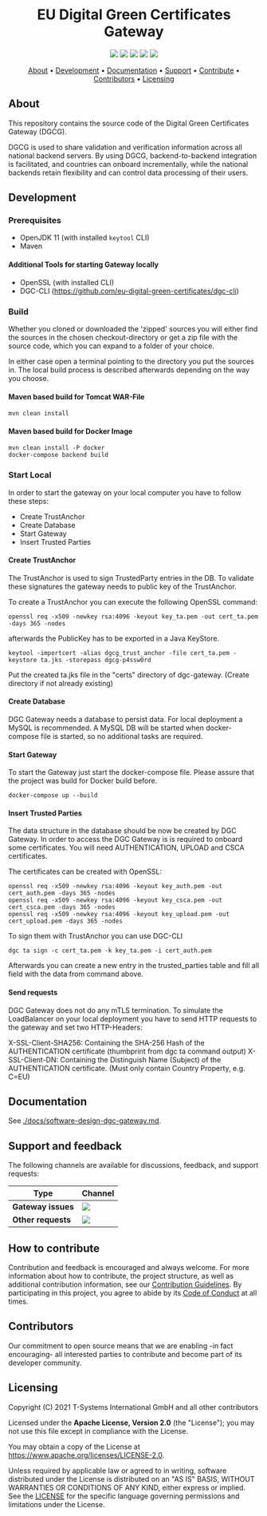 <h1 align="center">
    EU Digital Green Certificates Gateway
</h1>

<p align="center">
  <a href="https://github.com/eu-digital-green-certificates/dgc-gateway/actions/workflows/ci-main.yml" title="ci-main.yml"><img src="https://github.com/eu-digital-green-certificates/dgc-gateway/actions/workflows/ci-main.yml/badge.svg"></a>
      <a href="https://sonarcloud.io/dashboard?id=eu-digital-green-certificates_dgc-gateway" title="Quality Gate Status"><img src="https://sonarcloud.io/api/project_badges/measure?project=eu-digital-green-certificates_dgc-gateway&metric=alert_status"></a>
  <a href="/../../commits/" title="Last Commit"><img src="https://img.shields.io/github/last-commit/eu-digital-green-certificates/dgc-gateway?style=flat"></a>
  <a href="/../../issues" title="Open Issues"><img src="https://img.shields.io/github/issues/eu-digital-green-certificates/dgc-gateway?style=flat"></a>
  <a href="./LICENSE" title="License"><img src="https://img.shields.io/badge/License-Apache%202.0-green.svg?style=flat"></a>
</p>

<p align="center">
  <a href="#about">About</a> •
  <a href="#development">Development</a> •
  <a href="#documentation">Documentation</a> •
  <a href="#support-and-feedback">Support</a> •
  <a href="#how-to-contribute">Contribute</a> •
  <a href="#contributors">Contributors</a> •
  <a href="#licensing">Licensing</a>
</p>

## About

This repository contains the source code of the Digital Green Certificates Gateway (DGCG).

DGCG is used to share validation and verification information across all national backend servers. By using DGCG,
backend-to-backend integration is facilitated, and countries can onboard incrementally, while the national backends
retain flexibility and can control data processing of their users.

## Development

### Prerequisites

- OpenJDK 11 (with installed ```keytool``` CLI)
- Maven

#### Additional Tools for starting Gateway locally

- OpenSSL (with installed CLI)
- DGC-CLI (https://github.com/eu-digital-green-certificates/dgc-cli)

### Build

Whether you cloned or downloaded the 'zipped' sources you will either find the sources in the chosen checkout-directory
or get a zip file with the source code, which you can expand to a folder of your choice.

In either case open a terminal pointing to the directory you put the sources in. The local build process is described
afterwards depending on the way you choose.

#### Maven based build for Tomcat WAR-File

```
mvn clean install
```

#### Maven based build for Docker Image

```
mvn clean install -P docker
docker-compose backend build
```

### Start Local

In order to start the gateway on your local computer you have to follow these steps:

* Create TrustAnchor
* Create Database
* Start Gateway
* Insert Trusted Parties

#### Create TrustAnchor

The TrustAnchor is used to sign TrustedParty entries in the DB. To validate these signatures the gateway needs to public
key of the TrustAnchor.

To create a TrustAnchor you can execute the following OpenSSL command:

```
openssl req -x509 -newkey rsa:4096 -keyout key_ta.pem -out cert_ta.pem -days 365 -nodes
```

afterwards the PublicKey has to be exported in a Java KeyStore.

```
keytool -importcert -alias dgcg_trust_anchor -file cert_ta.pem -keystore ta.jks -storepass dgcg-p4ssw0rd
```

Put the created ta.jks file in the "certs" directory of dgc-gateway. (Create directory if not already existing)

#### Create Database

DGC Gateway needs a database to persist data. For local deployment a MySQL is recommended. A MySQL DB will be started
when docker-compose file is started, so no additional tasks are required.

#### Start Gateway

To start the Gateway just start the docker-compose file. Please assure that the project was build for Docker build
before.

```
docker-compose up --build
```

#### Insert Trusted Parties

The data structure in the database should be now be created by DGC Gateway. In order to access the DGC Gateway is is
required to onboard some certificates. You will need AUTHENTICATION, UPLOAD and CSCA certificates.

The certificates can be created with OpenSSL:

```
openssl req -x509 -newkey rsa:4096 -keyout key_auth.pem -out cert_auth.pem -days 365 -nodes
openssl req -x509 -newkey rsa:4096 -keyout key_csca.pem -out cert_csca.pem -days 365 -nodes 
openssl req -x509 -newkey rsa:4096 -keyout key_upload.pem -out cert_upload.pem -days 365 -nodes
```

To sign them with TrustAnchor you can use DGC-CLI

```
dgc ta sign -c cert_ta.pem -k key_ta.pem -i cert_auth.pem
```

Afterwards you can create a new entry in the trusted_parties table and fill all field with the data from command above.

#### Send requests

DGC Gateway does not do any mTLS termination. To simulate the LoadBalancer on your local deployment you have to send
HTTP requests to the gateway and set two HTTP-Headers:

X-SSL-Client-SHA256: Containing the SHA-256 Hash of the AUTHENTICATION certificate (thumbprint from dgc ta command
output)
X-SSL-Client-DN: Containing the Distinguish Name (Subject) of the AUTHENTICATION certificate. (Must only contain Country
Property, e.g. C=EU)

## Documentation

See [./docs/software-design-dgc-gateway.md](./docs/software-design-dgc-gateway.md).

## Support and feedback

The following channels are available for discussions, feedback, and support requests:

| Type                     | Channel                                                |
| ------------------------ | ------------------------------------------------------ |
| **Gateway issues**    | <a href="/../../issues" title="Open Issues"><img src="https://img.shields.io/github/issues/eu-digital-green-certificates/dgc-gateway?style=flat"></a>  |
| **Other requests**    | <a href="mailto:opensource@telekom.de" title="Email DGC Team"><img src="https://img.shields.io/badge/email-DGC%20team-green?logo=mail.ru&style=flat-square&logoColor=white"></a>   |

## How to contribute  

Contribution and feedback is encouraged and always welcome. For more information about how to contribute, the project structure, as well as additional contribution information, see our [Contribution Guidelines](./CONTRIBUTING.md). By participating in this project, you agree to abide by its [Code of Conduct](./CODE_OF_CONDUCT.md) at all times.

## Contributors  

Our commitment to open source means that we are enabling -in fact encouraging- all interested parties to contribute and become part of its developer community.

## Licensing

Copyright (C) 2021 T-Systems International GmbH and all other contributors

Licensed under the **Apache License, Version 2.0** (the "License"); you may not use this file except in compliance with the License.

You may obtain a copy of the License at https://www.apache.org/licenses/LICENSE-2.0.

Unless required by applicable law or agreed to in writing, software distributed under the License is distributed on an "AS IS" BASIS, WITHOUT WARRANTIES OR CONDITIONS OF ANY KIND, either express or implied. See the [LICENSE](./LICENSE) for the specific language governing permissions and limitations under the License.
